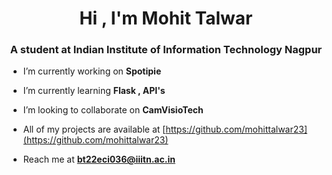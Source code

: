 <h1 align="center">Hi , I'm Mohit Talwar</h1>
<h3 align="center">A student at Indian Institute of Information Technology Nagpur </h3>

- I’m currently working on **Spotipie**

- I’m currently learning **Flask , API's**

- I’m looking to collaborate on **CamVisioTech**

- All of my projects are available at [https://github.com/mohittalwar23](https://github.com/mohittalwar23)

- Reach me at **bt22eci036@iiitn.ac.in**
